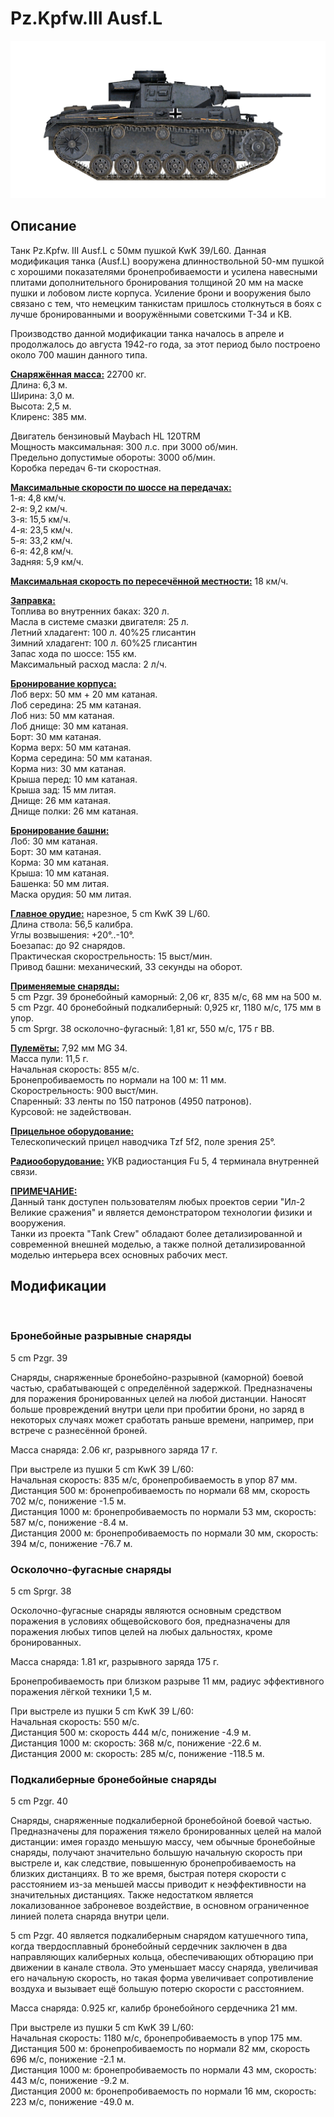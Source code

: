 # Pz.Kpfw.III Ausf.L  
  
![pziii-l](../images/pziii-l.png)  
  
## Описание  
  
Танк Pz.Kpfw. III Ausf.L с 50мм пушкой KwK 39/L60. Данная модификация танка (Ausf.L) вооружена длинноствольной 50-мм пушкой с хорошими показателями бронепробиваемости и усилена навесными плитами дополнительного бронирования толщиной 20 мм на маске пушки и лобовом листе корпуса. Усиление брони и вооружения было связано с тем, что немецким танкистам пришлось столкнуться в боях с лучше бронированными и вооружёнными советскими Т-34 и КВ.  
  
Производство данной модификации танка началось в апреле и продолжалось до августа 1942-го года, за этот период было построено около 700 машин данного типа.  
  
<b><u>Снаряжённая масса:</u></b> 22700 кг.  
Длина: 6,3 м.  
Ширина: 3,0 м.  
Высота: 2,5 м.  
Клиренс: 385 мм.  
  
Двигатель бензиновый Maybach HL 120TRM  
Мощность максимальная: 300 л.с. при 3000 об/мин.  
Предельно допустимые обороты: 3000 об/мин.  
Коробка передач 6-ти скоростная.  
  
<b><u>Максимальные скорости по шоссе на передачах:</u></b>  
1-я: 4,8 км/ч.  
2-я: 9,2 км/ч.  
3-я: 15,5 км/ч.  
4-я: 23,5 км/ч.  
5-я: 33,2 км/ч.  
6-я: 42,8 км/ч.  
Задняя: 5,9 км/ч.  
  
<b><u>Максимальная скорость по пересечённой местности:</u></b> 18 км/ч.  
  
<b><u>Заправка:</u></b>  
Топлива во внутренних баках: 320 л.  
Масла в системе смазки двигателя: 25 л.  
Летний хладагент: 100 л. 40%25 глисантин  
Зимний хладагент: 100 л. 60%25 глисантин  
Запас хода по шоссе: 155 км.  
Максимальный расход масла: 2 л/ч.  
  
<b><u>Бронирование корпуса:</u></b>  
Лоб верх: 50 мм + 20 мм катаная.  
Лоб середина: 25 мм катаная.  
Лоб низ: 50 мм катаная.  
Лоб днище: 30 мм катаная.  
Борт: 30 мм катаная.  
Корма верх: 50 мм катаная.  
Корма середина: 50 мм катаная.  
Корма низ: 30 мм катаная.  
Крыша перед: 10 мм катаная.  
Крыша зад: 15 мм литая.  
Днище: 26 мм катаная.  
Днище полки: 26 мм катаная.  
  
<b><u>Бронирование башни:</u></b>  
Лоб: 30 мм катаная.  
Борт: 30 мм катаная.  
Корма: 30 мм катаная.  
Крыша: 10 мм катаная.  
Башенка: 50 мм литая.  
Маска орудия: 50 мм литая.  
  
<b><u>Главное орудие:</u></b> нарезное, 5 cm KwK 39 L/60.  
Длина ствола: 56,5 калибра.  
Углы возвышения: +20°..-10°.  
Боезапас: до 92 снарядов.  
Практическая скорострельность: 15 выст/мин.  
Привод башни: механический, 33 секунды на оборот.  
  
<b><u>Применяемые снаряды:</u></b>  
5 cm Pzgr. 39 бронебойный каморный: 2,06 кг, 835 м/с, 68 мм на 500 м.  
5 cm Pzgr. 40 бронебойный подкалиберный: 0,925 кг, 1180 м/с, 175 мм в упор.  
5 cm Sprgr. 38 осколочно-фугасный: 1,81 кг, 550 м/с, 175 г ВВ.  
  
<b><u>Пулемёты:</u></b> 7,92 мм MG 34.  
Масса пули: 11,5 г.  
Начальная скорость: 855 м/с.  
Бронепробиваемость по нормали на 100 м: 11 мм.  
Скорострельность: 900 выст/мин.  
Спаренный: 33 ленты по 150 патронов (4950 патронов).  
Курсовой: не задействован.  
  
<b><u>Прицельное оборудование:</u></b>  
Телескопический прицел наводчика Tzf 5f2, поле зрения 25°.  
  
<b><u>Радиооборудование:</u></b> УКВ радиостанция Fu 5, 4 терминала внутренней связи.  
  
  
<b><u>ПРИМЕЧАНИЕ:</u></b>  
Данный танк доступен пользователям любых проектов серии "Ил-2 Великие сражения" и является демонстратором технологии физики и вооружения.  
Танки из проекта "Tank Crew" обладают более детализированной и современной внешней моделью, а также полной детализированной моделью интерьера всех основных рабочих мест.  
  
## Модификации  
  ﻿
  
### Бронебойные разрывные снаряды  
  
5 cm Pzgr. 39  
  
Снаряды, снаряженные бронебойно-разрывной (каморной) боевой частью, срабатывающей с определённой задержкой. Предназначены для поражения бронированных целей на любой дистанции. Наносят больше провреждений внутри цели при пробитии брони, но заряд в некоторых случаях может сработать раньше времени, например, при встрече с разнесённой броней.  
  
Масса снаряда: 2.06 кг, разрывного заряда 17 г.  
  
При выстреле из пушки 5 cm KwK 39 L/60:  
Начальная скорость: 835 м/с, бронепробиваемость в упор 87 мм.  
Дистанция 500 м: бронепробиваемость по нормали 68 мм, скорость 702 м/с, понижение -1.5 м.  
Дистанция 1000 м: бронепробиваемость по нормали 53 мм, скорость: 587 м/с, понижение -8.4 м.  
Дистанция 2000 м: бронепробиваемость по нормали 30 мм, скорость: 394 м/с, понижение -76.7 м.  ﻿
  
### Осколочно-фугасные снаряды  
  
5 cm Sprgr. 38  
  
Осколочно-фугасные снаряды являются основным средством поражения в условиях общевойскового боя, предназначены для поражения любых типов целей на любых дальностях, кроме бронированных.  
  
Масса снаряда: 1.81 кг, разрывного заряда 175 г.  
  
Бронепробиваемость при близком разрыве 11 мм, радиус эффективного поражения лёгкой техники 1,5 м.  
  
При выстреле из пушки 5 cm KwK 39 L/60:  
Начальная скорость: 550 м/с.  
Дистанция 500 м: скорость 444 м/с, понижение -4.9 м.  
Дистанция 1000 м: скорость: 368 м/с, понижение -22.6 м.  
Дистанция 2000 м: скорость: 285 м/с, понижение -118.5 м.  ﻿
  
### Подкалиберные бронебойные снаряды  
  
5 cm Pzgr. 40  
  
Снаряды, снаряженные подкалиберной бронебойной боевой частью. Предназначены для поражения тяжело бронированных целей на малой дистанции: имея гораздо меньшую массу, чем обычные бронебойные снаряды, получают значительно большую начальную скорость при выстреле и, как следствие, повышенную бронепробиваемость на близких дистанциях. В то же время, быстрая потеря скорости с расстоянием из-за меньшей массы приводит к неэффективности на значительных дистанциях. Также недостатком является локализованное заброневое воздействие, в основном ограниченное линией полета снаряда внутри цели.  
  
5 cm Pzgr. 40 является подкалиберным снарядом катушечного типа, когда твердосплавный бронебойный сердечник заключен в два направляющих калиберных кольца, обеспечивающих обтюрацию при движении в канале ствола. Это уменьшает массу снаряда, увеличивая его начальную скорость, но такая форма увеличивает сопротивление воздуха и вызывает ещё большую потерю скорости с расстоянием.  
  
Масса снаряда: 0.925 кг, калибр бронебойного сердечника 21 мм.  
  
При выстреле из пушки 5 cm KwK 39 L/60:  
Начальная скорость: 1180 м/с, бронепробиваемость в упор 175 мм.  
Дистанция 500 м: бронепробиваемость по нормали 82 мм, скорость 696 м/с, понижение -2.1 м.  
Дистанция 1000 м: бронепробиваемость по нормали 43 мм, скорость: 443 м/с, понижение -9.2 м.  
Дистанция 2000 м: бронепробиваемость по нормали 16 мм, скорость: 223 м/с, понижение -49.0 м.  